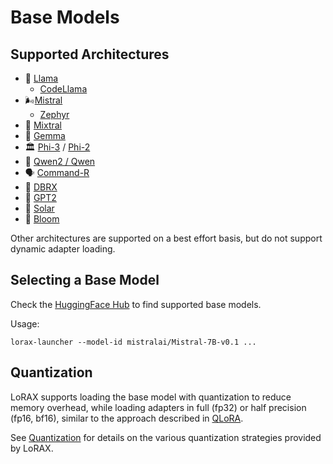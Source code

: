 # Base Models

## Supported Architectures

- 🦙 [Llama](https://huggingface.co/meta-llama)
  - [CodeLlama](https://huggingface.co/codellama)
- 🌬️[Mistral](https://huggingface.co/mistralai)
  - [Zephyr](https://huggingface.co/HuggingFaceH4/zephyr-7b-beta)
- 🔄 [Mixtral](https://huggingface.co/mistralai/Mixtral-8x7B-v0.1)
- 💎 [Gemma](https://blog.google/technology/developers/gemma-open-models/)
- 🏛️ [Phi-3](https://azure.microsoft.com/en-us/blog/introducing-phi-3-redefining-whats-possible-with-slms/) / [Phi-2](https://huggingface.co/microsoft/phi-2)
- 🔮 [Qwen2 / Qwen](https://huggingface.co/Qwen)
- 🗣️ [Command-R](https://docs.cohere.com/docs/command-r)
- 🧱 [DBRX](https://www.databricks.com/blog/introducing-dbrx-new-state-art-open-llm)
- 🤖 [GPT2](https://huggingface.co/gpt2)
- 🔆 [Solar](https://huggingface.co/upstage/SOLAR-10.7B-v1.0)
- 🌸 [Bloom](https://huggingface.co/bigscience/bloom)

Other architectures are supported on a best effort basis, but do not support dynamic adapter loading.

## Selecting a Base Model

Check the [HuggingFace Hub](https://huggingface.co/models?pipeline_tag=text-generation&sort=downloads) to find supported base models.

Usage:

```shell
lorax-launcher --model-id mistralai/Mistral-7B-v0.1 ...
```

## Quantization

LoRAX supports loading the base model with quantization to reduce memory overhead, while loading adapters in
full (fp32) or half precision (fp16, bf16), similar to the approach described in [QLoRA](https://arxiv.org/abs/2305.14314).

See [Quantization](../guides/quantization.md) for details on the various quantization strategies provided by LoRAX.
